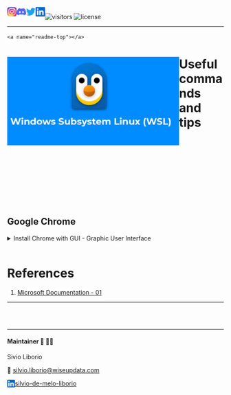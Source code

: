 <a href="https://github.com/wiseupdata/wsl-latest">
  <img align="left" alt="Wise Up Data's Instagram" width="22px" src="assets/instagram.png" />   
</a> 
<a href="https://github.com/wiseupdata/wsl-latest">
  <img align="left" alt="wise Up Data's Discord" width="22px" src="assets/discord.svg" />
</a>
<a href="https://github.com/wiseupdata/wsl-latest">
  <img align="left" alt="wise Up Data | Twitter" width="22px" src="assets/twitter.svg" />
</a>
<a href="https://github.com/wiseupdata/wsl-latest">
  <img align="left" alt="wise Up Data's LinkedIN" width="22px" src="assets/linkedin.svg" />
</a>

![visitors](https://visitor-badge.glitch.me/badge?page_id=wiseupdata.wsl-latest&left_color=green&right_color=black)
![license](https://img.shields.io/github/license/wiseupdata/wsl-latest?style=plastic)


---

`<a name="readme-top"></a>`


<h1>
<img align="left" alt="DP-203" src="assets/20230402_120516_image.png" width="400" />

#      Useful commands and tips

</h1>

<br>
<br>
<br>
<br>
<br>
<br>
<br>
<br>
<br>

## Google Chrome

<details>
<summary>
    Install Chrome with GUI - Graphic User Interface 
</summary>

```
ls
```

</details>


<br>

# References

1. [Microsoft Documentation - 01](https://learn.microsoft.com/en-us/windows/wsl/tutorials/gui-apps)

---


<br>
<br>

---

#### Maintainer 🤗 👨‍💻 

Sivio Liborio

📧 silvio.liborio@wiseupdata.com 

<a href="https://www.linkedin.com/in/silvio-de-melo-liborio">silvio-de-melo-liborio<img align="left" alt="LinkedIN" width="18px" src="https://raw.githubusercontent.com/wiseupdata/dockerhub-ubuntu-python/4ca2277f5a01686291016a67d656688c7c1fbbda/assets/linkedin.svg" />
</a>
